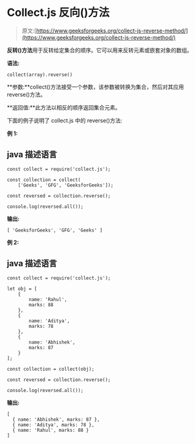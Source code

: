# Collect.js 反向()方法

> 原文:[https://www.geeksforgeeks.org/collect-js-reverse-method/](https://www.geeksforgeeks.org/collect-js-reverse-method/)

**反转()方法**用于反转给定集合的顺序。它可以用来反转元素或嵌套对象的数组。

**语法:**

```
collect(array).reverse()
```

**参数:**collect()方法接受一个参数，该参数被转换为集合，然后对其应用 reverse()方法。

**返回值:**此方法以相反的顺序返回集合元素。

下面的例子说明了 collect.js 中的 reverse()方法:

**例 1:**

## java 描述语言

```
const collect = require('collect.js');

const collection = collect(
    ['Geeks', 'GFG', 'GeeksforGeeks']);

const reversed = collection.reverse();

console.log(reversed.all());
```

**输出:**

```
[ 'GeeksforGeeks', 'GFG', 'Geeks' ]
```

**例 2:**

## java 描述语言

```
const collect = require('collect.js');

let obj = [
    {
        name: 'Rahul',
        marks: 88
    },
    {
        name: 'Aditya',
        marks: 78
    },
    {
        name: 'Abhishek',
        marks: 87
    }
];

const collection = collect(obj);

const reversed = collection.reverse();

console.log(reversed.all());
```

**输出:**

```
[
  { name: 'Abhishek', marks: 87 },
  { name: 'Aditya', marks: 78 },
  { name: 'Rahul', marks: 88 }
]
```
